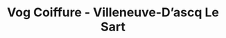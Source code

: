 ---
title: "Vog Coiffure - Villeneuve-D’ascq Le Sart"
url: /villeneuve-dascq/vog-coiffure-villeneuve-dascq-le-sart/
shop: coiffeur
---